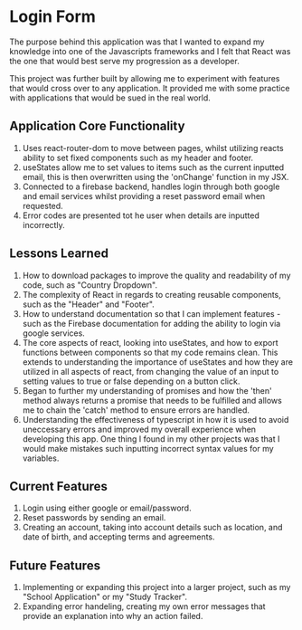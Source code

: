 # Login Form

The purpose behind this application was that I wanted to expand my knowledge into one of the Javascripts frameworks and I felt that React was the one that would best serve my progression as a developer.

This project was further built by allowing me to experiment with features that would cross over to any application. It provided me with some practice with applications that would be sued in the real world.

## Application Core Functionality

1. Uses react-router-dom to move between pages, whilst utilizing reacts ability to set fixed components such as my header and footer.
2. useStates allow me to set values to items such as the current inputted email, this is then overwritten using the 'onChange' function in my JSX.
3. Connected to a firebase backend, handles login through both google and email services whilst providing a reset password email when requested.
4. Error codes are presented tot he user when details are inputted incorrectly.

## Lessons Learned

1. How to download packages to improve the quality and readability of my code, such as "Country Dropdown".
2. The complexity of React in regards to creating reusable components, such as the "Header" and "Footer".
3. How to understand documentation so that I can implement features - such as the Firebase documentation for adding the ability to login via google services.
4. The core aspects of react, looking into useStates, and how to export functions between components so that my code remains clean. This extends to understanding the importance of useStates and how they are utilized in all aspects of react, from changing the value of an input to setting values to true or false depending on a button click.
5. Began to further my understanding of promises and how the 'then' method always returns a promise that needs to be fulfilled and allows me to chain the 'catch' method to ensure errors are handled.
6. Understanding the effectiveness of typescript in how it is used to avoid uneccessary errors and improved my overall experience when developing this app. One thing I found in my other projects was that I would make mistakes such inputting incorrect syntax values for my variables.

## Current Features

1. Login using either google or email/password.
2. Reset passwords by sending an email.
3. Creating an account, taking into account details such as location, and date of birth, and accepting terms and agreements.

## Future Features

1. Implementing or expanding this project into a larger project, such as my "School Application" or my "Study Tracker".
2. Expanding error handeling, creating my own error messages that provide an explanation into why an action failed.
